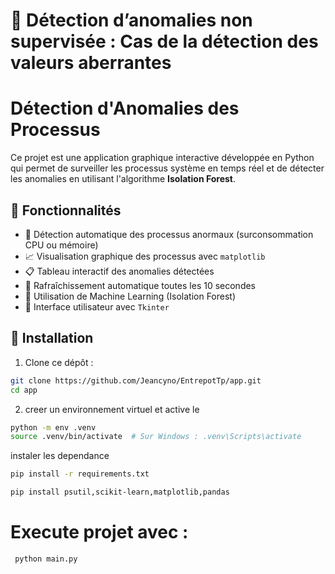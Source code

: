 # 🧠 Détection d’anomalies non supervisée : Cas de la détection des valeurs aberrantes
#  Détection d'Anomalies des Processus 

Ce projet est une application graphique interactive développée en Python qui permet de surveiller les processus système en temps réel et de détecter les anomalies en utilisant l'algorithme **Isolation Forest**.

## 📌 Fonctionnalités

- 🎯 Détection automatique des processus anormaux (surconsommation CPU ou mémoire)
- 📈 Visualisation graphique des processus avec `matplotlib`
- 📋 Tableau interactif des anomalies détectées
- 🔄 Rafraîchissement automatique toutes les 10 secondes
- 🧪 Utilisation de Machine Learning (Isolation Forest)
- 🧰 Interface utilisateur avec `Tkinter`


## 🔧 Installation

1. Clone ce dépôt :

```bash
git clone https://github.com/Jeancyno/EntrepotTp/app.git
cd app
```

2. creer un environnement virtuel et active le
```bash
python -m env .venv
source .venv/bin/activate  # Sur Windows : .venv\Scripts\activate
```
instaler les dependance 

```bash
pip install -r requirements.txt
```
```bash
pip install psutil,scikit-learn,matplotlib,pandas
```
# Execute projet avec :
```bash
 python main.py
```





